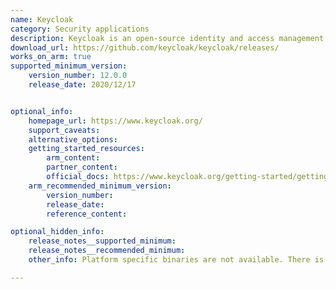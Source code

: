 ```yaml
---
name: Keycloak
category: Security applications
description: Keycloak is an open-source identity and access management solution for modern applications and services, built on top of industry security standard protocols.
download_url: https://github.com/keycloak/keycloak/releases/
works_on_arm: true
supported_minimum_version:
    version_number: 12.0.0
    release_date: 2020/12/17


optional_info:
    homepage_url: https://www.keycloak.org/
    support_caveats:
    alternative_options:
    getting_started_resources:
        arm_content:
        partner_content:
        official_docs: https://www.keycloak.org/getting-started/getting-started-zip
    arm_recommended_minimum_version:
        version_number:
        release_date:
        reference_content:

optional_hidden_info:
    release_notes__supported_minimum:
    release_notes__recommended_minimum:
    other_info: Platform specific binaries are not available. There is no announcement about ARM64 in the release notes. Keycloak ran successfully on Neoverse N1 with the minimum version available in the github releases, i.e. 12.0.0, following the method [here](https://www.keycloak.org/getting-started/getting-started-zip).

---
```

